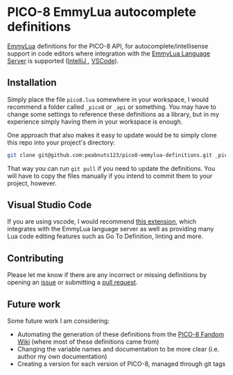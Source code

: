 # PICO-8 EmmyLua autocomplete definitions

[EmmyLua](https://emmylua.github.io/) definitions for the PICO-8 API, for autocomplete/intellisense support in code editors where integration with the [EmmyLua Language Server](https://github.com/EmmyLua/EmmyLua-LanguageServer) is supported ([IntelliJ ](https://github.com/EmmyLua/IntelliJ-EmmyLua), [VSCode](https://github.com/EmmyLua/VSCode-EmmyLua)).

## Installation

Simply place the file `pico8.lua` somewhere in your workspace, I would recommend a folder called `_pico8` or `_api` or something. You may have to change some settings to reference these definitions as a library, but in my experience simply having them in your workspace is enough.

One approach that also makes it easy to update would be to simply clone this repo into your project's directory:

```sh
git clone git@github.com:peabnuts123/pico8-emmylua-definitions.git _pico8
```

That way you can run `git pull` if you need to update the definitions. You will have to copy the files manually if you intend to commit them to your project, however.

## Visual Studio Code

If you are using vscode, I would recommend [this extension](https://github.com/sumneko/lua-language-server), which integrates with the EmmyLua language server as well as providing many Lua code editing features such as Go To Definition, linting and more.

## Contributing

Please let me know if there are any incorrect or missing definitions by opening an [issue](pico8-emmylua-definitions/issues) or submitting a [pull request](pico8-emmylua-definitions/pulls).

## Future work

Some future work I am considering:
  - Automating the generation of these definitions from the [PICO-8 Fandom Wiki](https://pico-8.fandom.com/wiki/Pico-8_Wikia) (where most of these definitions came from)
  - Changing the variable names and documentation to be more clear (i.e. author my own documentation)
  - Creating a version for each version of PICO-8, managed through git tags
